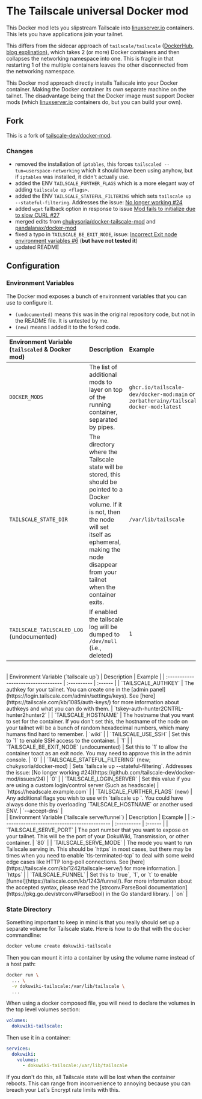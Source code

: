 # The Tailscale universal Docker mod

This Docker mod lets you slipstream Tailscale into [linuxserver.io](https://linuxserver.io) containers. This lets you have applications join your tailnet.

This differs from the sidecar approach of `tailscale/tailscale` ([DockerHub](https://hub.docker.com/r/tailscale/tailscale), [blog explination](https://tailscale.com/blog/docker-tailscale-guide)), which takes 2 (or more) Docker containers and then collapses the networking namespace into one. This is fragile in that restarting 1 of the multiple containers leaves the other disconnected from the networking namespace.

This Docker mod approach directly installs Tailscale into your Docker container. Making the Docker container its own separate machine on the tailnet. The disadvantage being that the Docker image must support Docker mods (which [linuxserver.io](https://linuxserver.io) containers do, but you can build your own).

## Fork

This is a fork of [tailscale-dev/docker-mod](https://github.com/tailscale-dev/docker-mod).

### Changes

* removed the installation of `iptables`, this forces `tailscaled --tun=userspace-networking` which it should have been using anyhow, but if `iptables` was installed, it didn't actually use.
* added the ENV `TAILSCALE_FURTHER_FLAGS` which is a more elegant way of adding `tailscale up <flags>`.
* added the ENV `TAILSCALE_STATEFUL_FILTERING` which sets `tailscale up --stateful-filtering`. Addresses the issue: [No longer working #24](https://github.com/tailscale-dev/docker-mod/issues/24)
* added `wget` fallback option in response to issue [Mod fails to initialize due to slow CURL #27](https://github.com/tailscale-dev/docker-mod/issues/27)
* merged edits from [chukysoria/docker-tailscale-mod](https://github.com/chukysoria/docker-tailscale-mod) and [pandalanax/docker-mod](https://github.com/pandalanax/docker-mod)
* fixed a typo in `TAILSCALE_BE_EXIT_NODE`, issue: [Incorrect Exit node environment variables #6](https://github.com/tailscale-dev/docker-mod/issues/6) (**but have not tested it**)
* updated README

## Configuration

### Environment Variables

The Docker mod exposes a bunch of environment variables that you can use to configure it.

* `(undocumented)` means this was in the original repository code, but not in the README file. It is untested by me.
* `(new)` means I added it to the forked code.

| Environment Variable (`tailscaled` & Docker mod) | Description | Example |
| :--------------------------------------------- | :---------- | :------ |
| `DOCKER_MODS` | The list of additional mods to layer on top of the running container, separated by pipes. | `ghcr.io/tailscale-dev/docker-mod:main` or `zorbatherainy/tailscale-docker-mod:latest` |
| `TAILSCALE_STATE_DIR` | The directory where the Tailscale state will be stored, this should be pointed to a Docker volume. If it is not, then the node will set itself as ephemeral, making the node disappear from your tailnet when the container exits. | `/var/lib/tailscale` |
| `TAILSCALE_TAILSCALED_LOG` (undocumented) | If enabled the tailscale log will be dumped to `/dev/null` (i.e., deleted) | `1` |
<br>
| Environment Variable (`tailscale up`) | Description | Example |
| :---------------------------------- | :---------- | :------ |
| `TAILSCALE_AUTHKEY` | The authkey for your tailnet. You can create one in the [admin panel](https://login.tailscale.com/admin/settings/keys). See [here](https://tailscale.com/kb/1085/auth-keys/) for more information about authkeys and what you can do with them. | `tskey-auth-hunter2CNTRL-hunter2hunter2` |
| `TAILSCALE_HOSTNAME` | The hostname that you want to set for the container. If you don't set this, the hostname of the node on your tailnet will be a bunch of random hexadecimal numbers, which many humans find hard to remember. | `wiki` |
| `TAILSCALE_USE_SSH` | Set this to `1` to enable SSH access to the container. | `1` |
| `TAILSCALE_BE_EXIT_NODE` (undocumented) | Set this to `1` to allow the container toact as an exit node. You may need to approve this in the admin console. | `0` |
| `TAILSCALE_STATEFUL_FILTERING` (new; chukysoria/docker-mod) | Sets `tailscale up --stateful-filtering`. Addresses the issue: [No longer working #24](https://github.com/tailscale-dev/docker-mod/issues/24) | `0` |
| `TAILSCALE_LOGIN_SERVER` | Set this value if you are using a custom login/control server (Such as headscale) | `https://headscale.example.com` |
| `TAILSCALE_FURTHER_FLAGS` (new) | Any additional flags you wish to use with `tailscale up <flags>`. You could have always done this by overloading `TAILSCALE_HOSTNAME` or another used ENV. | `--accept-dns` |
<br>
| Environment Variable (`tailscale serve/funnel`) | Description | Example |
| :-------------------------------------------- | :---------- | :------ |
| `TAILSCALE_SERVE_PORT` | The port number that you want to expose on your tailnet. This will be the port of your DokuWiki, Transmission, or other container. | `80` |
| `TAILSCALE_SERVE_MODE` | The mode you want to run Tailscale serving in. This should be `https` in most cases, but there may be times when you need to enable `tls-terminated-tcp` to deal with some weird edge cases like HTTP long-poll connections. See [here](https://tailscale.com/kb/1242/tailscale-serve/) for more information. | `https` |
| `TAILSCALE_FUNNEL` | Set this to `true`, `1`, or `t` to enable [funnel](https://tailscale.com/kb/1243/funnel/). For more information about the accepted syntax, please read the [strconv.ParseBool documentation](https://pkg.go.dev/strconv#ParseBool) in the Go standard library. | `on` |

### State Directory

Something important to keep in mind is that you really should set up a separate volume for Tailscale state. Here is how to do that with the docker commandline:

``` sh
docker volume create dokuwiki-tailscale
```

Then you can mount it into a container by using the volume name instead of a host path:

``` bash
docker run \
  ... \
  -v dokuwiki-tailscale:/var/lib/tailscale \
  ...
```

When using a docker composed file, you will need to declare the volumes in the top level volumes section:

``` yaml
volumes:
  dokuwiki-tailscale:
```

Then use it in a container:

``` yaml
services:
  dokuwiki:
    volumes:
      - dokuwiki-tailscale:/var/lib/tailscale
```

If you don't do this, all Tailscale state will be lost when the container reboots. This can range from inconvenience to annoying because you can breach your Let's Encrypt rate limits with this.